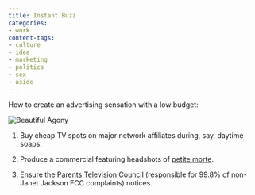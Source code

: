 ```yaml
---
title: Instant Buzz
categories:
- work
content-tags:
- culture
- idea
- marketing
- politics
- sex
- aside
---
```


How to create an advertising sensation with a low budget:

![Beautiful Agony](/media/2007-01-26-instant-buzz/k0116.jpg)

  1. Buy cheap TV spots on major network affiliates during, say, daytime soaps.


  2. Produce a commercial featuring headshots of [petite morte][2].


  3. Ensure the [Parents Television Council][3] (responsible for 99.8% of non-Janet Jackson FCC complaints) notices.

   [2]: http://beautifulagony.com/
   [3]: http://www.parentstv.org/
